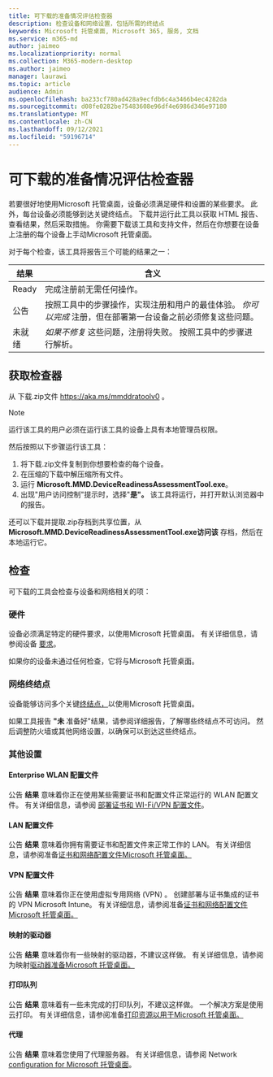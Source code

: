 ```yaml
---
title: 可下载的准备情况评估检查器
description: 检查设备和网络设置，包括所需的终结点
keywords: Microsoft 托管桌面, Microsoft 365, 服务, 文档
ms.service: m365-md
author: jaimeo
ms.localizationpriority: normal
ms.collection: M365-modern-desktop
ms.author: jaimeo
manager: laurawi
ms.topic: article
audience: Admin
ms.openlocfilehash: ba233cf780ad428a9ecfdb6c4a3466b4ec4282da
ms.sourcegitcommit: d08fe0282be75483608e96df4e6986d346e97180
ms.translationtype: MT
ms.contentlocale: zh-CN
ms.lasthandoff: 09/12/2021
ms.locfileid: "59196714"
---
```

# <a name="downloadable-readiness-assessment-checker"></a>可下载的准备情况评估检查器

若要很好地使用Microsoft 托管桌面，设备必须满足硬件和设置的某些要求。 此外，每台设备必须能够到达关键终结点。 下载并运行此工具以获取 HTML 报告、查看结果，然后采取措施。 你需要下载该工具和支持文件，然后在你想要在设备上注册的每个设备上手动Microsoft 托管桌面。

对于每个检查，该工具将报告三个可能的结果之一：


|结果  |含义  |
|---------|---------|
|Ready     | 完成注册前无需任何操作。        |
|公告    | 按照工具中的步骤操作，实现注册和用户的最佳体验。 *你可以完成* 注册，但在部署第一台设备之前必须修复这些问题。        |
|未就绪 | *如果不修复* 这些问题，注册将失败。 按照工具中的步骤进行解析。        |

## <a name="obtain-the-checker"></a>获取检查器

从 下载.zip文件 https://aka.ms/mmddratoolv0 。

> [!NOTE]
> 运行该工具的用户必须在运行该工具的设备上具有本地管理员权限。

 然后按照以下步骤运行该工具：

1. 将下载.zip文件复制到你想要检查的每个设备。
2. 在压缩的下载中解压缩所有文件。
3. 运行 **Microsoft.MMD.DeviceReadinessAssessmentTool.exe**。
4. 出现"用户访问控制"提示时，选择"**是"。** 该工具将运行，并打开默认浏览器中的报告。

还可以下载并提取.zip存档到共享位置，从 **Microsoft.MMD.DeviceReadinessAssessmentTool.exe访问该** 存档，然后在本地运行它。


## <a name="checks"></a>检查

可下载的工具会检查与设备和网络相关的项：

### <a name="hardware"></a>硬件

设备必须满足特定的硬件要求，以使用Microsoft 托管桌面。 有关详细信息，请参阅设备 [要求](../service-description/device-list.md)。

如果你的设备未通过任何检查，它将与Microsoft 托管桌面。

### <a name="network-endpoints"></a>网络终结点

设备能够访问多个关键[终结点，](network.md)以使用Microsoft 托管桌面。

如果工具报告 **"未** 准备好"结果，请参阅详细报告，了解哪些终结点不可访问。 然后调整防火墙或其他网络设置，以确保可以到达这些终结点。

### <a name="other-settings"></a>其他设置

#### <a name="enterprise-wi-fi-profiles"></a>Enterprise WLAN 配置文件

公告 **结果** 意味着你正在使用某些需要证书和配置文件正常运行的 WLAN 配置文件。 有关详细信息，请参阅 [部署证书和 WI-Fi/VPN 配置文件](certs-wifi-lan.md#deploy-certificates-and-wi-fivpn-profile)。

#### <a name="lan-profiles"></a>LAN 配置文件

公告 **结果** 意味着你拥有需要证书和配置文件来正常工作的 LAN。 有关详细信息，请参阅准备[证书和网络配置文件Microsoft 托管桌面。](certs-wifi-lan.md)

#### <a name="vpn-profiles"></a>VPN 配置文件

公告 **结果** 意味着你正在使用虚拟专用网络 (VPN) 。 创建部署与证书集成的证书的 VPN Microsoft Intune。 有关详细信息，请参阅准备[证书和网络配置文件Microsoft 托管桌面。](certs-wifi-lan.md)

#### <a name="mapped-drives"></a>映射的驱动器

公告 **结果** 意味着你有一些映射的驱动器，不建议这样做。 有关详细信息，请参阅为映射[驱动器准备Microsoft 托管桌面。](mapped-drives.md)

#### <a name="print-queues"></a>打印队列

公告 **结果** 意味着有一些未完成的打印队列，不建议这样做。 一个解决方案是使用云打印。 有关详细信息，请参阅准备[打印资源以用于Microsoft 托管桌面。](printing.md)

#### <a name="proxies"></a>代理

公告 **结果** 意味着您使用了代理服务器。 有关详细信息，请参阅 Network [configuration for Microsoft 托管桌面](network.md)。

